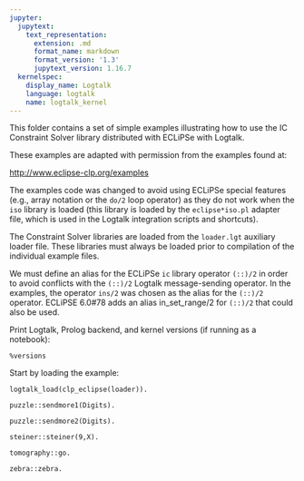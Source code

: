 ```yaml
---
jupyter:
  jupytext:
    text_representation:
      extension: .md
      format_name: markdown
      format_version: '1.3'
      jupytext_version: 1.16.7
  kernelspec:
    display_name: Logtalk
    language: logtalk
    name: logtalk_kernel
---
```


<!--
________________________________________________________________________

This file is part of Logtalk <https://logtalk.org/>  
SPDX-FileCopyrightText: 1998-2025 Paulo Moura <pmoura@logtalk.org>  
SPDX-License-Identifier: Apache-2.0

Licensed under the Apache License, Version 2.0 (the "License");
you may not use this file except in compliance with the License.
You may obtain a copy of the License at

    http://www.apache.org/licenses/LICENSE-2.0

Unless required by applicable law or agreed to in writing, software
distributed under the License is distributed on an "AS IS" BASIS,
WITHOUT WARRANTIES OR CONDITIONS OF ANY KIND, either express or implied.
See the License for the specific language governing permissions and
limitations under the License.
________________________________________________________________________
-->

This folder contains a set of simple examples illustrating how to use the IC 
Constraint Solver library distributed with ECLiPSe with Logtalk.

These examples are adapted with permission from the examples found at:

http://www.eclipse-clp.org/examples

The examples code was changed to avoid using ECLiPSe special features (e.g., 
array notation or the `do/2` loop operator) as they do not work when the `iso` 
library is loaded (this library is loaded by the `eclipse*iso.pl` adapter 
file, which is used in the Logtalk integration scripts and shortcuts).

The Constraint Solver libraries are loaded from the `loader.lgt` auxiliary 
loader file. These libraries must always be loaded prior to compilation of 
the individual example files.

We must define an alias for the ECLiPSe `ic` library operator `(::)/2` in order 
to avoid conflicts with the `(::)/2` Logtalk message-sending operator. In the 
examples, the operator `ins/2` was chosen as the alias for the `(::)/2` operator.
ECLiPSE 6.0#78 adds an alias in_set_range/2 for `(::)/2` that could also be used.

Print Logtalk, Prolog backend, and kernel versions (if running as a notebook):

```logtalk
%versions
```

Start by loading the example:

```logtalk
logtalk_load(clp_eclipse(loader)).
```

```logtalk
puzzle::sendmore1(Digits).
```

<!--
Digits = [9, 5, 6, 7, 1, 0, 8, 2].
-->

```logtalk
puzzle::sendmore2(Digits).
```

<!--
Digits = [9, 5, 6, 7, 1, 0, 8, 2].
-->

```logtalk
steiner::steiner(9,X).
```

<!--
X = [[1, 2, 3], [1, 4, 5], [1, 6, 7], [1, 8, 9], [2, 4, 6], [2, 5, 8], [2, 7, 9], [3, 4, 9], [3, 5, 7], [3, 6, 8], [4, 7, 8], [5, 6, 9]] ;
X = [[1, 2, 3], [1, 4, 5], [1, 6, 7], [1, 8, 9], [2, 4, 6], [2, 5, 8], [2, 7, 9], [3, 4, 9], [3, 5, 7], [3, 6, 8], [4, 7, 8], [5, 6, 9]] ;
X = [[1, 2, 3], [1, 4, 5], [1, 6, 7], [1, 8, 9], [2, 4, 6], [2, 5, 8], [2, 7, 9], [3, 4, 9], [3, 5, 7], [3, 6, 8], [5, 6, 9], [4, 7, 8]] ;
(etc)
-->

```logtalk
tomography::go.
```

<!--
    0 0 7 1 6 3 4 5 2 7 0 0
 0                         
 0                         
 8      * * * * * * * *    
 2      *             *    
 6      *   * * * *   *    
 4      *   *     *   *    
 5      *   *   * *   *    
 3      *   *         *    
 7      *   * * * * * *    
 0                         
 0                         

true.
-->

```logtalk
zebra::zebra.
```

<!--
The japanese owns the zebra
The norwegian drinks water

true.
-->
